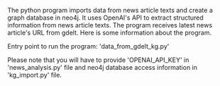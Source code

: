 The python program imports data from news article texts and create a graph database in neo4j. It uses OpenAI's API to extract structured information from news article texts. The program receives latest news article's URL from gdelt. Here is some information about the program. 

Entry point to run the program: 'data_from_gdelt_kg.py' 

Please note that you will have to provide 'OPENAI_API_KEY' in 'news_analysis.py' file and neo4j database access information in 'kg_import.py' file. 

